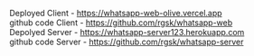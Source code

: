 Deployed Client -
https://whatsapp-web-olive.vercel.app
<br/>
github code Client -
https://github.com/rgsk/whatsapp-web
<br/>
Depolyed Server -
https://whatsapp-server123.herokuapp.com
<br/>
github code Server -
https://github.com/rgsk/whatsapp-server
<br/>
